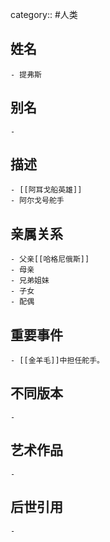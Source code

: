 category:: #人类
## 姓名
	- 提弗斯
## 别名
	-
## 描述
	- [[阿耳戈船英雄]]
	- 阿尔戈号舵手
## 亲属关系
	- 父亲[[哈格尼俄斯]]
	- 母亲
	- 兄弟姐妹
	- 子女
	- 配偶
## 重要事件
	- [[金羊毛]]中担任舵手。
## 不同版本
	-
## 艺术作品
	-
## 后世引用
	-
